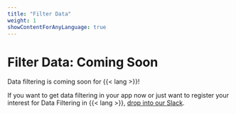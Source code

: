 ```yaml
---
title: "Filter Data"
weight: 1
showContentForAnyLanguage: true
---
```


# Filter Data: Coming Soon

Data filtering is coming soon for {{< lang >}}!

If you want to get data filtering in your app now or just want to
register your interest for Data Filtering in {{< lang >}},
[drop into our Slack](https://join-slack.osohq.com).

